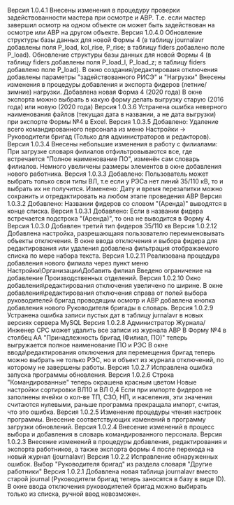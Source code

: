Версия 1.0.4.1
Внесены изменения в процедуру проверки задействованности мастера при осмотре и АВР. Т.е. если мастер завершил осмотр на одном объекте он может быть задействован на осмотре или АВР на другом объекте.
Версия 1.0.4.0
Обновление структуры базы данных для новой Формы 4 (в таблицу journalavr добавлены поля P_load, kol_rise, P_rise; в таблицу fiders добавлено поле P_load).
Обновление структуры базы данных для новой Формы 4 (в таблицу fiders добавлены поля P_load_l, P_load_z; в таблицу fiders добавлено поле P_load).
В окно создания/редактироваия отключения добавлены параметры "задействованного РИСЭ" и "Нагрузки"
Внесены изменения в процедуры добавления и экспорта фидеров (летние/зимние) нагрузки.
Добавлена новая Форма 4 (2020 года)
В окне экспорта можно выбрать в какую форму делать выгрузку старую (2016 года) или новую (2020 года)
Версия 1.0.3.6
Устранена ошибка неверного наименования файлов (текущая дата в названии, а не дата выгрузки) при экспорте Формы №4 в Excel.
Версия 1.0.3.5
Добавлено: Удаление всего командированного персонала из меню Настройки -> Руководители бригад (Только для администраторов и редакторов).
Версия 1.0.3.4
Внесены небольшие изменения в работу c филиалами: При загрузке словаря филиалов отфильтровываются все, где встречается "Полное наименование ПО",
изменён сам словарь филиалов.
Немного увеличены размеры элементов в окне добавления нового работника. 
Версия 1.0.3.3
Добавлено: Пользователь может выбрать только свои типы ВЛ, т.е если у РЭСа нет линий 35/110 кВ, то и выбрать их не получится.
Изменено: Дату и время перезапитки можно сохранить и отредактировать на любом этапе проведения АВР
Версия 1.0.3.2
Добавлено: Названии фидеров со словом "(Аренда)" выводятся в конце списка.
Версия 1.0.3.1
Добавлено: Если в названии фидера встречается подстрока "(Аренда)", то она не выводится в Форму 4.
Версия 1.0.3.0
Добавлен третий тип фидеров 35/110 кв
Версия 1.0.2.12
Добавлена настройка, разрешающаяя пользователю переименовывать объекты отключения.
В окне ввода отключения и выбора фидера для редактирования или удаления добавлена фильтрация отображаемого списка по мере набора текста.
Версия 1.0.2.11
Реализована процедура добавления нового филиала через пункт меню Настройки\Организации\Добавить филиал
Введено ограничение на добавление Производственных отделений.
Версия 1.0.2.10
Окно добавления\редактирования отключения увеличено по ширине.
В окне добавления\редактирования отключения справа от полей выбора руководителей бригад проводящим осмотр и АВР добавлена кнопка добавления нового Руководителя бригады в словарь.
Версия 1.0.2.9
Устранена ошибка записи пустых дат в таблицу jurnalavr в новых версиях сервера MySQL
Версия 1.0.2.8
Администратор Журнала/Инженер СРС может удалить все записи из журнала АВР
В Форму №4 в столбец АА "Принадлежность бригад (Филиал, ПО)" теперь выгружается полное наименование ПО и РЭС
В окне ввода\редактирования отключения для перемещения бригад теперь можно выбрать не только РЭС, но и объект из журнала отключений, по которому не завершены работы.
Версия 1.0.2.7
Исправлена ошибка запуска программы обновления. 
Версия 1.0.2.6
Строка "Командированные" теперь окрашена красным цветом
Новые настройки сортировки ВЛ10 и ВЛ 0,4
Если при импорте фидеров не заполнены ячейки о кол-ве ТП, СЗО, НП, и населения, эти значения считаются нулевыми, раньше программа прекращала импорт, считая, что это ошибка.
Версия 1.0.2.5
Изменение процедуры чтения настроек программы. Внесение соответствующих изменений в программу загрузки обновлений.
Версия 1.0.2.4
Внесение изменений в процесс выбора и добавления в словарь командированного персонала.
Версия 1.0.2.3
Внесение изменений в процедуры добавления, редактирования и экспорта работников, а также экспорта формы 4 после перехода на новый журнал (journalavr)
Версия 1.0.2.2
Исправление обнаруженных ошибок.
Выбор "Руководителя бригад" из раздела словаря "Другие работники"
Версия 1.0.2.1
Добавлена новая таблица journalavr вместо старой journal (Руководители бригад теперь заносятся в базу в виде ID). 
В окне ввода отключения руководителей бригад можно выбирать только из списка, ручной ввод невозможен.
